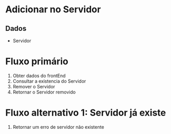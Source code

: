 # Adicionar no Servidor

## Dados
* Servidor

# Fluxo primário
1. Obter dados do frontEnd
2. Consultar a existencia do Servidor
5. Remover o Servidor
6. Retornar o Servidor removido

# Fluxo alternativo 1: Servidor já existe
1. Retornar um erro de servidor não existente

